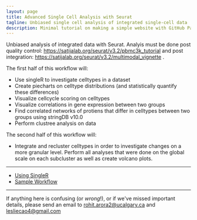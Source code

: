 ```yaml
---
layout: page
title: Advanced Single Cell Analysis with Seurat
tagline: Unbiased single cell analysis of integrated single-cell data
description: Minimal tutorial on making a simple website with GitHub Pages
---
```


Unbiased analysis of integrated data with Seurat. Analyis must be done post quality control: https://satijalab.org/seurat/v3.2/pbmc3k_tutorial
and post integration: https://satijalab.org/seurat/v3.2/multimodal_vignette .

The first half of this workflow will:
- Use singleR to investigate celltypes in a dataset
- Create piecharts on celltype distributions (and statistically quantify these differences)
- Visualize cellcycle scoring on celltypes
- Visualize correlations in gene expression between two groups
- Find correlated networks of protiens that differ in celltypes between two groups using stringDB v10.0
- Perform clustree analysis on data

The second half of this workflow will:
- Integrate and recluster celltypes in order to investigate changes on a more granular level. Perform all analyses that were done on the global scale on each subcluster as well as create volcano plots.

---

- [Using SingleR](pages/overview.html)
- [Sample Workflow](pages/independent_site.html)

---
If anything here is confusing (or _wrong_!), or if we've missed
important details, please send an email to rohit.arora2@ucalgary.ca and lesliecao4@gmail.com
